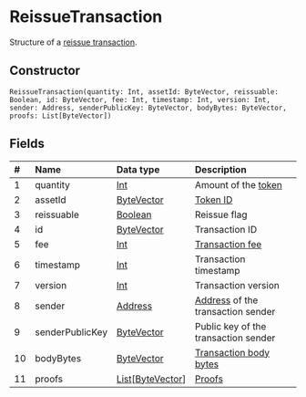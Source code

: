 # ReissueTransaction

Structure of a [reissue transaction](/en/blockchain/transaction-type/reissue-transaction).

## Constructor

``` ride
ReissueTransaction(quantity: Int, assetId: ByteVector, reissuable: Boolean, id: ByteVector, fee: Int, timestamp: Int, version: Int, sender: Address, senderPublicKey: ByteVector, bodyBytes: ByteVector, proofs: List[ByteVector])
```

## Fields

| # | Name | Data type | Description |
| :--- | :--- | :--- | :--- |
| 1 | quantity | [Int](/en/ride/v5/data-types/int) | Amount of the [token](/en/blockchain/token/) |
| 2 | assetId | [ByteVector](/en/ride/v5/data-types/byte-vector) | [Token ID](/en/blockchain/token/token-id) |
| 3 | reissuable | [Boolean](/en/ride/v5/data-types/boolean) | Reissue flag |
| 4 | id | [ByteVector](/en/ride/v5/data-types/byte-vector) | Transaction ID |
| 5 | fee | [Int](/en/ride/v5/data-types/int) | [Transaction fee](/en/blockchain/transaction/transaction-fee) |
| 6 | timestamp | [Int](/en/ride/v5/data-types/int) | Transaction timestamp |
| 7 | version | [Int](/en/ride/v5/data-types/int) | Transaction version |
| 8 | sender | [Address](/en/ride/v5/structures/common-structures/address) | [Address](/en/blockchain/account/address) of the transaction sender |
| 9 | senderPublicKey | [ByteVector](/en/ride/v5/data-types/byte-vector) | Public key of the transaction sender |
| 10 | bodyBytes | [ByteVector](/en/ride/v5/data-types/byte-vector) | [Transaction body bytes](/en/blockchain/glossary#t) |
| 11 | proofs | [List](/en/ride/v5/data-types/list)[[ByteVector](/en/ride/v5/data-types/byte-vector)] | [Proofs](/en/blockchain/transaction/transaction-proof) |
